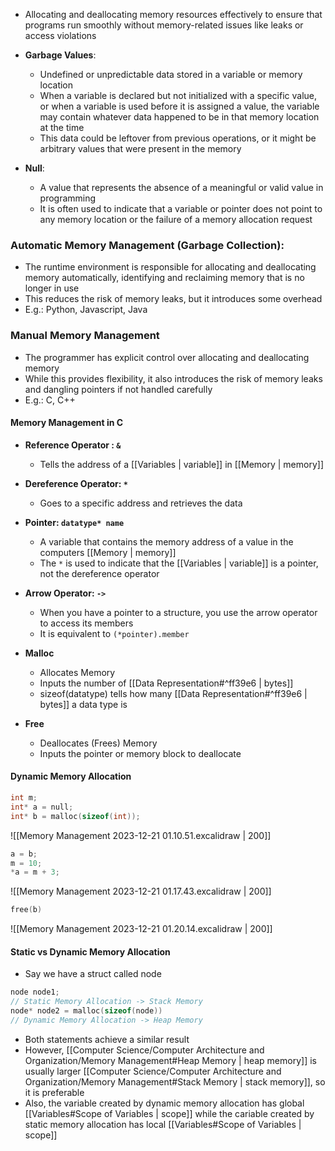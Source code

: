 - Allocating and deallocating memory resources effectively to ensure that programs run smoothly without memory-related issues like leaks or access violations

- **Garbage Values**: 
	- Undefined or unpredictable data stored in a variable or memory location
	- When a variable is declared but not initialized with a specific value, or when a variable is used before it is assigned a value, the variable may contain whatever data happened to be in that memory location at the time
	- This data could be leftover from previous operations, or it might be arbitrary values that were present in the memory

- **Null**:
	- A value that represents the absence of a meaningful or valid value in programming
	- It is often used to indicate that a variable or pointer does not point to any memory location or the failure of a memory allocation request

### Automatic Memory Management (Garbage Collection):
-  The runtime environment is responsible for allocating and deallocating memory automatically, identifying and reclaiming memory that is no longer in use
- This reduces the risk of memory leaks, but it introduces some overhead
- E.g.: Python, Javascript, Java

### Manual Memory Management
- The programmer has explicit control over allocating and deallocating memory
- While this provides flexibility, it also introduces the risk of memory leaks and dangling pointers if not handled carefully
- E.g.: C, C++

#### Memory Management in C

- **Reference Operator : `&`** 
	- Tells the address of a [[Variables | variable]] in [[Memory | memory]]

- **Dereference Operator: `*`**
	- Goes to a specific address and retrieves the data

- **Pointer: `datatype* name`**
	- A variable that contains the memory address of a value in the computers [[Memory | memory]] 
	- The `*` is used to indicate that the [[Variables | variable]] is a pointer, not the dereference operator

- **Arrow Operator: `->`**
	- When you have a pointer to a structure, you use the arrow operator to access its members
	- It is equivalent to `(*pointer).member`

- **Malloc** 
	- Allocates Memory 
	- Inputs the number of [[Data Representation#^ff39e6 | bytes]]
	- sizeof(datatype) tells how many [[Data Representation#^ff39e6 | bytes]] a data type is

- **Free** 
	- Deallocates (Frees) Memory 
	- Inputs the pointer or memory block to deallocate

#### Dynamic Memory Allocation
```C
int m;
int* a = null;
int* b = malloc(sizeof(int));
```
![[Memory Management 2023-12-21 01.10.51.excalidraw | 200]]
```C
a = b;
m = 10;
*a = m + 3;
```
![[Memory Management 2023-12-21 01.17.43.excalidraw | 200]]
```C
free(b)
```
![[Memory Management 2023-12-21 01.20.14.excalidraw | 200]]

#### Static vs Dynamic Memory Allocation
- Say we have a struct called node
```C
node node1; 
// Static Memory Allocation -> Stack Memory
node* node2 = malloc(sizeof(node)) 
// Dynamic Memory Allocation -> Heap Memory
```
- Both statements achieve a similar result
- However, [[Computer Science/Computer Architecture and Organization/Memory Management#Heap Memory | heap memory]] is usually larger [[Computer Science/Computer Architecture and Organization/Memory Management#Stack Memory | stack memory]], so it is preferable
- Also, the variable created by dynamic memory allocation has global [[Variables#Scope of Variables | scope]] while the cariable created by static memory allocation has local [[Variables#Scope of Variables | scope]]
